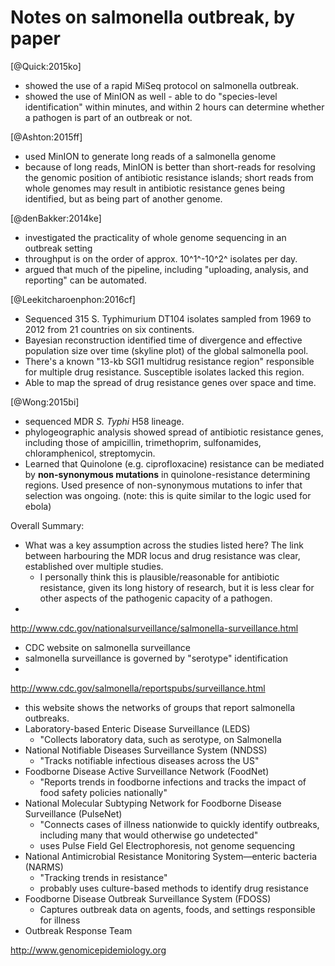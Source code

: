 # Notes on salmonella outbreak, by paper

[@Quick:2015ko]
- showed the use of a rapid MiSeq protocol on salmonella outbreak.
- showed the use of MinION as well - able to do "species-level identification" within minutes, and within 2 hours can determine whether a pathogen is part of an outbreak or not.

[@Ashton:2015ff]
- used MinION to generate long reads of a salmonella genome
- because of long reads, MinION is better than short-reads for resolving the genomic position of antibiotic resistance islands; short reads from whole genomes may result in antibiotic resistance genes being identified, but as being part of another genome.

[@denBakker:2014ke]
- investigated the practicality of whole genome sequencing in an outbreak setting
- throughput is on the order of approx. 10^1^-10^2^ isolates per day.
- argued that much of the pipeline, including "uploading, analysis, and reporting" can be automated.

[@Leekitcharoenphon:2016cf]
- Sequenced 315 S. Typhimurium DT104 isolates sampled from 1969 to 2012 from 21 countries on six continents.
- Bayesian reconstruction identified time of divergence and effective population size over time (skyline plot) of the global salmonella pool.
- There's a known "13-kb SGI1 multidrug resistance region" responsible for multiple drug resistance. Susceptible isolates lacked this region.
- Able to map the spread of drug resistance genes over space and time.

[@Wong:2015bi]
- sequenced MDR *S. Typhi* H58 lineage.
- phylogeographic analysis showed spread of antibiotic resistance genes, including those of ampicillin, trimethoprim, sulfonamides, chloramphenicol, streptomycin.
- Learned that Quinolone (e.g. ciprofloxacine) resistance can be mediated by **non-synonymous mutations** in quinolone-resistance determining regions. Used presence of non-synonymous mutations to infer that selection was ongoing. (note: this is quite similar to the logic used for ebola)

Overall Summary:
- What was a key assumption across the studies listed here? The link between harbouring the MDR locus and drug resistance was clear, established over multiple studies.
  - I personally think this is plausible/reasonable for antibiotic resistance, given its long history of research, but it is less clear for other aspects of the pathogenic capacity of a pathogen.
-

http://www.cdc.gov/nationalsurveillance/salmonella-surveillance.html
- CDC website on salmonella surveillance
- salmonella surveillance is governed by "serotype" identification
-

http://www.cdc.gov/salmonella/reportspubs/surveillance.html
- this website shows the networks of groups that report salmonella outbreaks.
- Laboratory-based Enteric Disease Surveillance (LEDS)
  - "Collects laboratory data, such as serotype, on Salmonella
- National Notifiable Diseases Surveillance System (NNDSS)
  - "Tracks notifiable infectious diseases across the US"
- Foodborne Disease Active Surveillance Network (FoodNet)
  - "Reports trends in foodborne infections and tracks the impact of food safety policies nationally"
- National Molecular Subtyping Network for Foodborne Disease Surveillance (PulseNet)
  - "Connects cases of illness nationwide to quickly identify outbreaks, including many that would otherwise go undetected"
  - uses Pulse Field Gel Electrophoresis, not genome sequencing
- National Antimicrobial Resistance Monitoring System—enteric bacteria (NARMS)
  - "Tracking trends in resistance"
  - probably uses culture-based methods to identify drug resistance
- Foodborne Disease Outbreak Surveillance System (FDOSS)
  - Captures outbreak data on agents, foods, and settings responsible for illness
- Outbreak Response Team


http://www.genomicepidemiology.org
